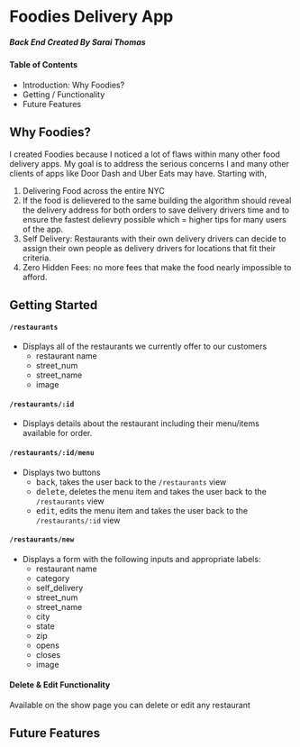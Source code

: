 # Foodies Delivery App
##### Back End Created By Sarai Thomas
#### Table of Contents
- Introduction: Why Foodies?
- Getting / Functionality
- Future Features


## Why Foodies?
I created Foodies because I noticed a lot of flaws within many other food delivery apps. My goal is to address the serious concerns I and many other clients of apps like Door Dash and Uber Eats may have. Starting with,
1. Delivering Food across the entire NYC
2. If the food is delievered to the same building the algorithm should reveal the delivery address for both orders to save delivery drivers time and to ensure the fastest delievry possible which = higher tips for many users of the app.
3. Self Delivery: Restaurants with their own delivery drivers can decide to assign their own people as delivery drivers for locations that fit their criteria.
4. Zero Hidden Fees: no more fees that make the food nearly impossible to afford.
## Getting Started

#### `/restaurants`
- Displays all of the restaurants we currently offer to our customers
    - restaurant name
    - street_num 
    - street_name  
    - image
 #### `/restaurants/:id`
- Displays details about the restaurant including their menu/items available for order.

 #### `/restaurants/:id/menu`
- Displays two buttons
  - <kbd>back</kbd>, takes the user back to the `/restaurants` view
  - <kbd>delete</kbd>, deletes the menu item and takes the user back to the `/restaurants` view
  - <kbd>edit</kbd>, edits the menu item and takes the user back to the `/restaurants/:id` view

#### `/restaurants/new`
- Displays a form with the following inputs and appropriate labels:
    - restaurant name
    - category 
    - self_delivery
    - street_num 
    - street_name 
    - city 
    - state 
    - zip
    - opens 
    - closes 
    - image

#### Delete & Edit Functionality 
Available on the show page you can delete or edit any restaurant
## Future Features